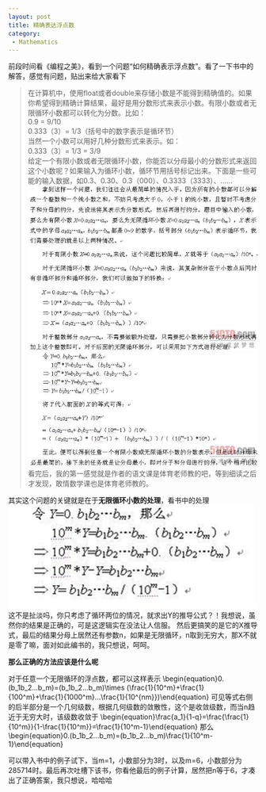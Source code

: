 ```yaml
---
layout: post
title: 精确表达浮点数
category: 
 - Mathematics
---
```


前段时间看《编程之美》，看到一个问题“如何精确表示浮点数”。看了一下书中的解答，感觉有问题，贴出来给大家看下
>在计算机中，使用float或者double来存储小数是不能得到精确值的。如果你希望得到精确计算结果，最好是用分数形式来表示小数。有限小数或者无限循环小数都可以转化为分数。比如：  
>0.9 = 9/10  
>0.333（3）= 1/3（括号中的数字表示是循环节）  
>当然一个小数可以用好几种分数形式来表示。如：  
>0.333（3）= 1/3 = 3/9  
>给定一个有限小数或者无限循环小数，你能否以分母最小的分数形式来返回这个小数呢？如果输入为循环小数，循环节用括号标记出来。下面是一些可 能的输入数据，如0.3、0.30、0.3（000）、0.3333（3333）、……
![1](/assets/images/2013/float1.jpg)
![1](/assets/images/2013/float2.jpg)
看完后，我的第一感觉就是作者的语文课是体育老师教的吧，等到细读之后才发现，敢情数学课也是体育老师教的。

其实这个问题的关键就是在于**无限循环小数的处理**，看书中的处理  
![1](/assets/images/2013/float4.jpg)
这不是扯淡吗，你只考虑了循环两位的情况，就求出Y的推导公式？！我想说，虽然你的结果是正确的，可是这逻辑实在没法让人信服。
然后更搞笑的是它的X推导式，最后的结果分母上居然还有参数n，如果是无限循环，n取到无穷大，那X不就是零了嘛，面对如此编书的，我只想说，呵呵。

**那么正确的方法应该是什么呢**  

对于任意一个无限循环的浮点数，都可以这样表示
\begin{equation}0.(b_1b_2...b_m)=(b_1b_2...b_m)\times (\frac{1}{10^m}+\frac{1}{100^m}+\frac{1}{1000^m}...\frac{1}{10^{nm}})\end{equation}
可见等式右侧的后半部分是一个几何级数，根据几何级数的敛散性，这个是收敛级数，而当n趋近于无穷大时，该级数收敛于
\begin{equation}\frac{a_1}{1-q}=\frac{\frac{1}{10^m}}{1-\frac{1}{10^m}}=\frac{1}{10^m-1}\end{equation}
那么
\begin{equation}0.(b_1b_2...b_m)=(b_1b_2...b_m)\frac{1}{10^m-1}\end{equation}

可以带入书中的例子试下，当m=1，小数部分为3时，以及m=6，小数部分为285714时。最后再次吐槽下该书，你看他最后的例子计算，居然把n等于6，才凑出了正确答案，我只想说，哈哈哈